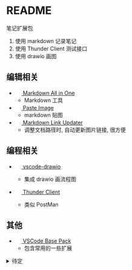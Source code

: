# README

笔记扩展包

1. 使用 markdown 记录笔记
2. 使用 Thunder Client 测试接口
3. 使用 drawio 画图

## 编辑相关

- [<img src="https://yzhang.gallery.vsassets.io/_apis/public/gallery/publisher/yzhang/extension/markdown-all-in-one/latest/assetbyname/Microsoft.VisualStudio.Services.Icons.Default" height="16px" /> Markdown All in One](https://marketplace.visualstudio.com/items?itemName=yzhang.markdown-all-in-one)
  - Markdown 工具
- [<img src="https://mushan.gallery.vsassets.io/_apis/public/gallery/publisher/mushan/extension/vscode-paste-image/latest/assetbyname/Microsoft.VisualStudio.Services.Icons.Default" height="16px" /> Paste Image](https://marketplace.visualstudio.com/items?itemName=mushan.vscode-paste-image)
  - markdown 贴图
- [<img src="https://mathiassoeholm.gallery.vsassets.io/_apis/public/gallery/publisher/mathiassoeholm/extension/markdown-link-updater/latest/assetbyname/Microsoft.VisualStudio.Services.Icons.Default" height="16px" /> Markdown Link Updater](https://marketplace.visualstudio.com/items?itemName=mathiassoeholm.markdown-link-updater)
  - 调整文档路径时, 自动更新图片链接, 很方便

## 编程相关

- [<img src="https://eightHundreds.gallery.vsassets.io/_apis/public/gallery/publisher/eightHundreds/extension/vscode-drawio/latest/assetbyname/Microsoft.VisualStudio.Services.Icons.Default" height="16px" /> vscode-drawio](https://marketplace.visualstudio.com/items?itemName=eightHundreds.vscode-drawio)

  - 集成 drawio 画流程图

- [<img src="https://rangav.gallery.vsassets.io/_apis/public/gallery/publisher/rangav/extension/vscode-thunder-client/latest/assetbyname/Microsoft.VisualStudio.Services.Icons.Default" height="16px" /> Thunder Client](https://marketplace.visualstudio.com/items?itemName=rangav.vscode-thunder-client)
  - 类似 PostMan

## 其他

- [<img src="https://anaer.gallery.vsassets.io/_apis/public/gallery/publisher/anaer/extension/vscode-base-pack/latest/assetbyname/Microsoft.VisualStudio.Services.Icons.Default" height="16px" /> VSCode Base Pack](https://marketplace.visualstudio.com/items?itemName=anaer.vscode-base-pack)
  - 包含常用的一些扩展

<details>
<summary> 待定 </summary>

- [<img src="https://SimVet.gallery.vsassets.io/_apis/public/gallery/publisher/SimVet/extension/markdown-tags/latest/assetbyname/Microsoft.VisualStudio.Services.Icons.Default" height="16px" /> markdown-tags](https://marketplace.visualstudio.com/items?itemName=SimVet.markdown-tags)
  - markdown 标签
- [<img src="https://zardoy.gallery.vsassets.io/_apis/public/gallery/publisher/zardoy/extension/terminal-code-runner/latest/assetbyname/Microsoft.VisualStudio.Services.Icons.Default" height="16px" /> Terminal Code Runner](https://marketplace.visualstudio.com/items?itemName=zardoy.terminal-code-runner)
  - 终端代码执行

</details>

[说明]: 以下为引用变量
[扩展图标]: https://www.iconfinder.com/icons/1519778/book_colorful_notebook_office_school_icon
